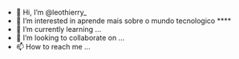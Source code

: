 - 👋 Hi, I’m @leothierry_
- 👀 I’m interested in aprende mais sobre o mundo tecnologico ****
- 🌱 I’m currently learning ...
- 💞️ I’m looking to collaborate on ...
- 📫 How to reach me ...

<!---
thierry-1/thierry-1 is a ✨ special ✨ repository because its `README.md` (this file) appears on your GitHub profile.
You can click the Preview link to take a look at your changes.
--->
